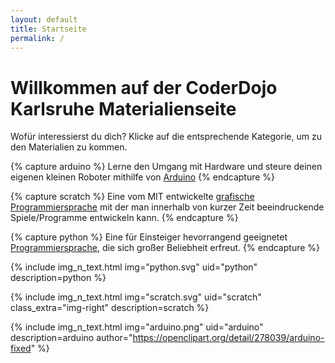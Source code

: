 ```yaml
---
layout: default
title: Startseite
permalink: /
---
```


# Willkommen auf der CoderDojo Karlsruhe Materialienseite


Wofür interessierst du dich? Klicke auf die entsprechende Kategorie, um zu den Materialien zu kommen.


{% capture arduino %}
Lerne den Umgang mit Hardware und steure deinen eigenen kleinen Roboter mithilfe von [Arduino](https://www.arduino.cc)
{% endcapture %}

{% capture scratch %}
Eine vom MIT entwickelte [grafische Programmiersprache](https://scratch.mit.edu/) mit der man innerhalb von kurzer Zeit beeindruckende Spiele/Programme entwickeln kann.
{% endcapture %}

{% capture python %}
Eine für Einsteiger hevorrangend geeignetet [Programmiersprache](https://python.org), die sich großer Beliebheit erfreut.
{% endcapture %}

{% include  img_n_text.html img="python.svg" uid="python"  description=python  %}

{% include img_n_text.html img="scratch.svg" uid="scratch" class_extra="img-right"  description=scratch %}

{% include img_n_text.html img="arduino.png" uid="arduino"  description=arduino author="https://openclipart.org/detail/278039/arduino-fixed" %}

